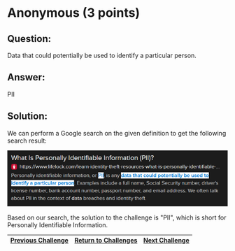 # Anonymous (3 points)

## Question:

Data that could potentially be used to identify a particular person.

## Answer:

PII

## Solution:

We can perform a Google search on the given definition to get the following search result:

[![search-result.png](search-result.png)](https://duckduckgo.com/?q=Data+that+could+potentially+be+used+to+identify+a+particular+person&t=ffab&atb=v1-1&ia=web)

Based on our search, the solution to the challenge is "PII", which is short for Personally Identifiable Information.

| [Previous Challenge](/Challenges/Protect-And-Defend/11/README.md) | [Return to Challenges](/Challenges/../../../#modules) | [Next Challenge](/Challenges/Securely-Provision/2/README.md) |
| :------- | :-----: | ------: |